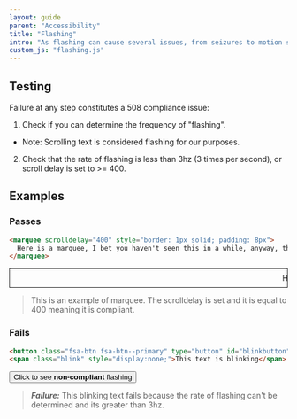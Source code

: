 ```yaml
---
layout: guide
parent: "Accessibility"
title: "Flashing"
intro: "As flashing can cause several issues, from seizures to motion sickness, it strongly considered a very bad idea. If you absolutely must have a flashing element, there are a few critical things to consider."
custom_js: "flashing.js"
---
```


## Testing

Failure at any step constitutes a 508 compliance issue:

1. Check if you can determine the frequency of "flashing".
  * Note: Scrolling text is considered flashing for our purposes.
2. Check that the rate of flashing is less than 3hz (3 times per second), or scroll delay is set to >= 400.

## Examples

### Passes

```html
<marquee scrolldelay="400" style="border: 1px solid; padding: 8px">
  Here is a marquee, I bet you haven't seen this in a while, anyway, the scroll delay is set to 400.
</marquee>
```
<div class="ds-preview">
  <marquee scrolldelay="400" style="border: 1px solid; padding: 8px">
    Here is a marquee, I bet you haven't seen this in a while, anyway, the scroll delay is set to 400.
  </marquee>
</div>

> This is an example of marquee. The scrolldelay is set and it is equal to 400 meaning it is compliant.

### Fails

```html
<button class="fsa-btn fsa-btn--primary" type="button" id="blinkbutton">Click to see <strong>non-compliant</strong> flashing</button>
<span class="blink" style="display:none;">This text is blinking</span>
```
<div class="ds-preview">
  <button class="fsa-btn fsa-btn--primary" type="button" id="blinkbutton">Click to see <strong>non-compliant</strong> flashing</button>
  <span class="blink" style="display:none;">This text is blinking</span>
</div>

> ___Failure:___ This blinking text fails because the rate of flashing can't be determined and its greater than 3hz.
